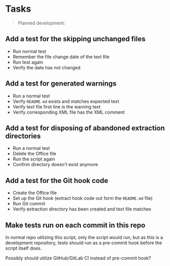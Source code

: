 # Tasks

> Planned development:

## Add a test for the skipping unchanged files

- Run normal test
- Remember the file change date of the text file
- Run test again
- Verify the date has not changed

## Add a test for generated warnings

- Run a normal test
- Verify `README.md` exists and matches expected text
- Verify text file first line is the warning text
- Verify corresponding XML file has the XML comment

## Add a test for disposing of abandoned extraction directories

- Run a normal test
- Delete the Office file
- Run the script again
- Confirm directory doesn't exist anymore

## Add a test for the Git hook code

- Create the Office file
- Set up the Git hook (extract hook code out form the `README.md` file)
- Run Git commit
- Verify extraction directory has been created and text file matches

## Make tests run on each commit in this repo

In normal repo utilizing this script, only the script would run,
but as this is a development repository, tests should run as a
pre-commit hook before the script itself does.

Possibly should utilize GitHub/GitLab CI instead of pre-commit hook?
